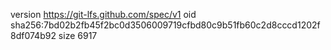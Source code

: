 version https://git-lfs.github.com/spec/v1
oid sha256:7bd02b2fb45f2bc0d3506009719cfbd80c9b51fb60c2d8cccd1202f8df074b92
size 6917
